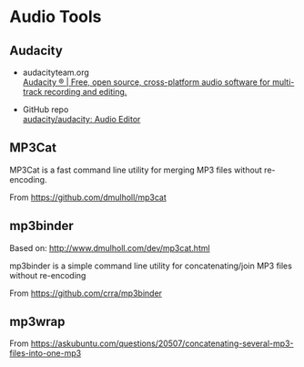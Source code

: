 # Audio Tools

## Audacity

- audacityteam.org  
    [Audacity ® | Free, open source, cross-platform audio software for multi-track recording and editing.](https://www.audacityteam.org/)

- GitHub repo  
    [audacity/audacity: Audio Editor](https://github.com/audacity/audacity)


## MP3Cat

MP3Cat is a fast command line utility for merging MP3 files without re-encoding.

From https://github.com/dmulholl/mp3cat
	
## mp3binder

Based on: http://www.dmulholl.com/dev/mp3cat.html

mp3binder is a simple command line utility for concatenating/join MP3 files without re-encoding

From https://github.com/crra/mp3binder


## mp3wrap

From https://askubuntu.com/questions/20507/concatenating-several-mp3-files-into-one-mp3


